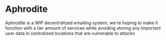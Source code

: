# Aphrodite

Aphrodite is a WIP decentralized emailing system, we're hoping to make it function with a fair amount of services while avoiding storing any important user data in centralized locations that are vulnerable to attacks

